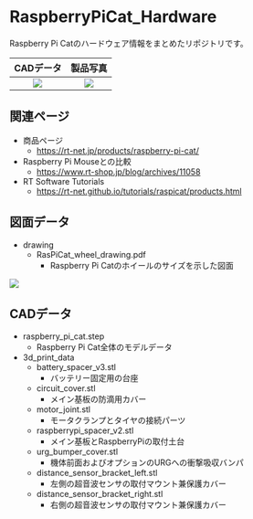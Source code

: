 # RaspberryPiCat_Hardware

Raspberry Pi Catのハードウェア情報をまとめたリポジトリです。

| CADデータ | 製品写真 |
| :---: | :---: |
| ![](https://rt-net.github.io/images/raspberry-pi-cat/raspicat_step_cad.png) | ![](https://rt-net.github.io/images/raspberry-pi-cat/raspberry-pi-cat.png) |


## 関連ページ

* 商品ページ
  * https://rt-net.jp/products/raspberry-pi-cat/
* Raspberry Pi Mouseとの比較
  * https://www.rt-shop.jp/blog/archives/11058
* RT Software Tutorials
  * https://rt-net.github.io/tutorials/raspicat/products.html

## 図面データ

* drawing
  * RasPiCat_wheel_drawing.pdf
    * Raspberry Pi Catのホイールのサイズを示した図面

![](https://rt-net.github.io/images/raspberry-pi-cat/drawing_raspicat_wheel.png)

## CADデータ

* raspberry_pi_cat.step
  * Raspberry Pi Cat全体のモデルデータ
* 3d_print_data
  * battery_spacer_v3.stl
    * バッテリー固定用の台座
  * circuit_cover.stl
    * メイン基板の防滴用カバー
  * motor_joint.stl
    * モータクランプとタイヤの接続パーツ
  * raspberrypi_spacer_v2.stl
    * メイン基板とRaspberryPiの取付土台
  * urg_bumper_cover.stl
    * 機体前面およびオプションのURGへの衝撃吸収バンパ
  * distance_sensor_bracket_left.stl
    * 左側の超音波センサの取付マウント兼保護カバー
  * distance_sensor_bracket_right.stl
    * 右側の超音波センサの取付マウント兼保護カバー
